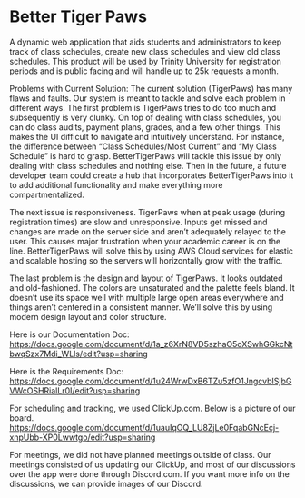 # Better Tiger Paws

A dynamic web application that aids students and administrators to keep track of class schedules, create new class schedules and view old class schedules. This product will be used by Trinity University for registration periods and is public facing and will handle up to 25k requests a month. 

Problems with Current Solution:
The current solution (TigerPaws) has many flaws and faults. Our system is meant to tackle and solve each problem in different ways. The first problem is TigerPaws tries to do too much and subsequently is very clunky. On top of dealing with class schedules, you can do class audits, payment plans, grades, and a few other things. This makes the UI difficult to navigate and intuitively understand. For instance, the difference between “Class Schedules/Most Current” and “My Class Schedule” is hard to grasp. BetterTigerPaws will tackle this issue by only dealing with class schedules and nothing else. Then in the future, a future developer team could create a hub that incorporates BetterTigerPaws into it to add additional functionality and make everything more compartmentalized. 

The next issue is responsiveness. TigerPaws when at peak usage (during registration times) are slow and unresponsive. Inputs get missed and changes are made on the server side and aren’t adequately relayed to the user. This causes major frustration when your academic career is on the line. BetterTigerPaws will solve this by using AWS Cloud services for elastic and scalable hosting so the servers will horizontally grow with the traffic. 

The last problem is the design and layout of TigerPaws. It looks outdated and old-fashioned. The colors are unsaturated and the palette feels bland. It doesn’t use its space well with multiple large open areas everywhere and things aren’t centered in a consistent manner. We’ll solve this by using modern design layout and color structure.

Here is our Documentation Doc: 
https://docs.google.com/document/d/1a_z6XrN8VD5szhaO5oXSwhGGkcNtbwqSzx7Mdi_WLls/edit?usp=sharing

Here is the Requirements Doc:
https://docs.google.com/document/d/1u24WrwDxB6TZu5zfO1JngcvbISjbGVWcOSHRialLr0I/edit?usp=sharing

For scheduling and tracking, we used ClickUp.com. Below is a picture of our board.
https://docs.google.com/document/d/1uauIqOQ_LU8ZjLe0FqabGNcEcj-xnpUbb-XP0Lwwtgo/edit?usp=sharing

For meetings, we did not have planned meetings outside of class. Our meetings consisted of us updating our ClickUp, and most of our discussions over the app were done through Discord.com. If you want more info on the discussions, we can provide images of our Discord.




